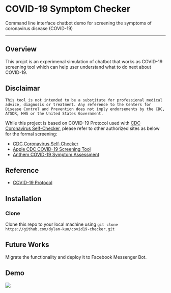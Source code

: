 # COVID-19 Symptom Checker
Command line interface chatbot demo for screening the symptoms of coronavirus disease (COVID-19)


***
## Overview
This projct is an experimenal simulation of chatbot that works as COVID-19 screening tool which can help user understand what to do next about COVID-19.


## Disclaimar 
```This tool is not intended to be a substitute for professional medical advice, diagnosis or treatment. Any reference to the Centers for Disease Control and Prevention does not imply endorsements by the CDC, ATSDR, HHS or the United States Government.```

 While this project is based on COVID-19 Protocol used with [CDC Coronavirus Self-Checker](https://www.cdc.gov/coronavirus/2019-ncov/symptoms-testing/symptoms.html), please refer to other authorized sites as below for the formal screening:
 
* [CDC Coronavirus Self-Checker](https://www.cdc.gov/coronavirus/2019-ncov/symptoms-testing/index.html)
* [Apple CDC COVID-19 Screening Tool](https://www.apple.com/covid19/) 
* [Anthem COVID-19 Symptom Assessment](https://www.anthem.com/microsites/covid19-assessment/) 


## Reference
* [COVID-19 Protocol](https://github.com/CDCgov/covid19healthbot/blob/master/screening_protocols/covid_19_screening_protocol_cdc_apple.pdf)


## Installation
### Clone
Clone this repo to your local machine using `git clone https://github.com/dylan-kuo/covid19-checker.git`

## Future Works
Migrate the functionality and deploy it to Facebook Messenger Bot.


## Demo
![](covid19-check-demo.gif)

